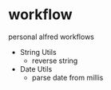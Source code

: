 # workflow

personal alfred workflows

* String Utils
	* reverse string
* Date Utils
	* parse date from millis


